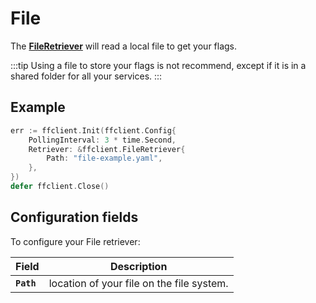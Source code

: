 # File
The [**FileRetriever**](https://pkg.go.dev/github.com/thomaspoignant/go-feature-flag#FileRetriever) will read a local file to get your flags.

:::tip
Using a file to store your flags is not recommend, except if it is in a shared folder for all your services.
:::

## Example
```go linenums="1"
err := ffclient.Init(ffclient.Config{
    PollingInterval: 3 * time.Second,
    Retriever: &ffclient.FileRetriever{
        Path: "file-example.yaml",
    },
})
defer ffclient.Close()
```

## Configuration fields
To configure your File retriever:

| Field | Description |
|---|---|
|**`Path`**| location of your file on the file system.|
